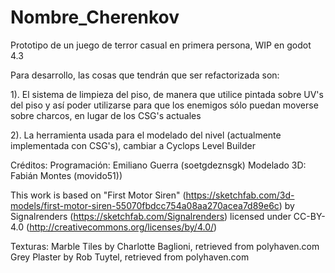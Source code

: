 # Nombre_Cherenkov

Prototipo de un juego de terror casual en primera persona, WIP en godot 4.3

Para desarrollo, las cosas que tendrán que ser refactorizada son:

1). El sistema de limpieza del piso, de manera que utilice pintada sobre UV's del piso y así poder utilizarse para que los enemigos sólo puedan moverse sobre charcos, en lugar de los CSG's actuales

2). La herramienta usada para el modelado del nivel (actualmente implementada con CSG's), cambiar a Cyclops Level Builder


Créditos:
Programación:  Emiliano Guerra (soetgdeznsgk)
Modelado 3D: Fabián Montes (movido51))

This work is based on "First Motor Siren" (https://sketchfab.com/3d-models/first-motor-siren-55070fbdcc754a08aa270acea7d89e6c) by Signalrenders (https://sketchfab.com/Signalrenders) licensed under CC-BY-4.0 (http://creativecommons.org/licenses/by/4.0/)

Texturas: 
  Marble Tiles by Charlotte Baglioni, retrieved from polyhaven.com
  Grey Plaster by Rob Tuytel, retrieved from polyhaven.com
